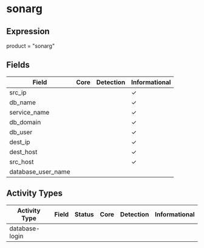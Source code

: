 sonarg
======

Expression
----------

product = "sonarg"

Fields
------

| Field              | Core | Detection | Informational |
| ------------------ | ---- | --------- | ------------- |
| src_ip             |      |           | &#10003;      |
| db_name            |      |           | &#10003;      |
| service_name       |      |           | &#10003;      |
| db_domain          |      |           | &#10003;      |
| db_user            |      |           | &#10003;      |
| dest_ip            |      |           | &#10003;      |
| dest_host          |      |           | &#10003;      |
| src_host           |      |           | &#10003;      |
| database_user_name |      |           |               |

Activity Types
--------------

| Activity Type  | Field | Status | Core | Detection | Informational |
| -------------- | ----- | ------ | ---- | --------- | ------------- |
| database-login |       |        |      |           |               |

